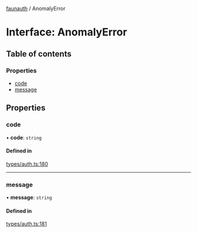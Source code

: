 [faunauth](../index.md) / AnomalyError

# Interface: AnomalyError

## Table of contents

### Properties

- [code](AnomalyError.md#code)
- [message](AnomalyError.md#message)

## Properties

### code

• **code**: `string`

#### Defined in

[types/auth.ts:180](https://github.com/alexnitta/faunauth/blob/baabf83/src/types/auth.ts#L180)

___

### message

• **message**: `string`

#### Defined in

[types/auth.ts:181](https://github.com/alexnitta/faunauth/blob/baabf83/src/types/auth.ts#L181)
